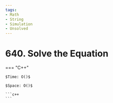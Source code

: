 ```yaml
---
tags:
- Math
- String
- Simulation
- Unsolved
---
```



# 640. Solve the Equation

=== "C++"

    $Time: O()$

    $Space: O()$

    ```c++
    ```
